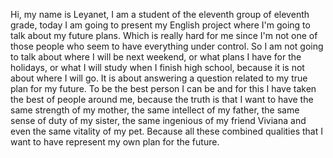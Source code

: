 Hi, my name is Leyanet, I am a student of the eleventh group of eleventh grade, today I am going to present my English project where I'm going to talk about my future plans. Which is really hard for me since I'm not one of those people who seem to have everything under control. So I am not going to talk about where I will be next weekend, or what plans I have for the holidays, or what I will study when I finish high school, because it is not about where I will go. It is about answering a question related to my true plan for my future. To be the best person I can be and for this I have taken the best of people around me, because the truth is that I want to have the same strength of my mother, the same intellect of my father, the same sense of duty of my sister, the same ingenious of my friend Viviana and even the same vitality of my pet. Because all these combined qualities that I want to have represent my own plan for the future.
